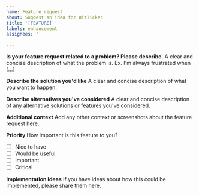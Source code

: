 ```yaml
---
name: Feature request
about: Suggest an idea for BitTicker
title: '[FEATURE] '
labels: enhancement
assignees: ''

---
```


**Is your feature request related to a problem? Please describe.**
A clear and concise description of what the problem is. Ex. I'm always frustrated when [...]

**Describe the solution you'd like**
A clear and concise description of what you want to happen.

**Describe alternatives you've considered**
A clear and concise description of any alternative solutions or features you've considered.

**Additional context**
Add any other context or screenshots about the feature request here.

**Priority**
How important is this feature to you?
- [ ] Nice to have
- [ ] Would be useful
- [ ] Important
- [ ] Critical

**Implementation Ideas**
If you have ideas about how this could be implemented, please share them here.
